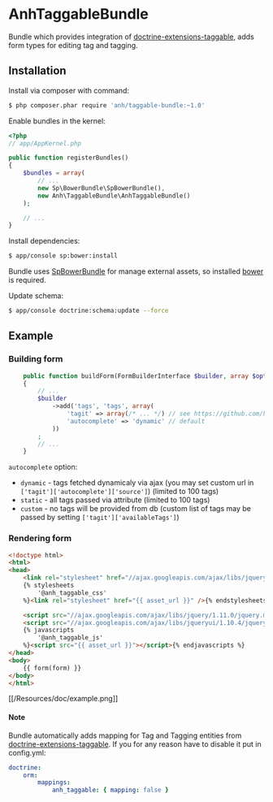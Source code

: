 # AnhTaggableBundle

Bundle which provides integration of [doctrine-extensions-taggable](https://github.com/hilobok/doctrine-extensions-taggable), adds form types for editing tag and tagging.

## Installation

Install via composer with command:

```bash
$ php composer.phar require 'anh/taggable-bundle:~1.0'
```

Enable bundles in the kernel:

```php
<?php
// app/AppKernel.php

public function registerBundles()
{
    $bundles = array(
        // ...
        new Sp\BowerBundle\SpBowerBundle(),
        new Anh\TaggableBundle\AnhTaggableBundle()
    );

    // ...
}
```

Install dependencies:

```bash
$ app/console sp:bower:install
```

Bundle uses [SpBowerBundle](https://github.com/Spea/SpBowerBundle) for manage external assets, so installed [bower](http://bower.io) is required.

Update schema:

```bash
$ app/console doctrine:schema:update --force
```

## Example

### Building form

```php
    public function buildForm(FormBuilderInterface $builder, array $options)
    {
        // ...
        $builder
            ->add('tags', 'tags', array(
                'tagit' => array(/* ... */) // see https://github.com/hilobok/tag-it for available options, may be empty
                'autocomplete' => 'dynamic' // default
            ))
        ;
        // ...
    }
```

`autocomplete` option:

* `dynamic` - tags fetched dynamicaly via ajax (you may set custom url in `['tagit']['autocomplete']['source']`) (limited to 100 tags)
* `static`  - all tags passed via attribute (limited to 100 tags)
* `custom`  - no tags will be provided from db (custom list of tags may be passed by setting `['tagit']['availableTags']`)

### Rendering form

```html
<!doctype html>
<html>
<head>
    <link rel="stylesheet" href="//ajax.googleapis.com/ajax/libs/jqueryui/1.10.4/themes/smoothness/jquery-ui.css" />
    {% stylesheets
        '@anh_taggable_css'
    %}<link rel="stylesheet" href="{{ asset_url }}" />{% endstylesheets %}

    <script src="//ajax.googleapis.com/ajax/libs/jquery/1.11.0/jquery.min.js"></script>
    <script src="//ajax.googleapis.com/ajax/libs/jqueryui/1.10.4/jquery-ui.min.js"></script>
    {% javascripts
        '@anh_taggable_js'
    %}<script src="{{ asset_url }}"></script>{% endjavascripts %}
</head>
<body>
    {{ form(form) }}
</body>
</html>
```

[[/Resources/doc/example.png]]

#### Note

Bundle automatically adds mapping for Tag and Tagging entities from [doctrine-extensions-taggable](https://github.com/hilobok/doctrine-extensions-taggable). If you for any reason have to disable it put in config.yml:

```yml
doctrine:
    orm:
        mappings:
            anh_taggable: { mapping: false }
```